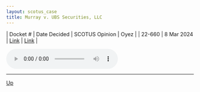 ```yaml
---
layout: scotus_case
title: Murray v. UBS Securities, LLC
---
```


| Docket # | Date Decided | SCOTUS Opinion | Oyez |
| 22-660 | 8 Mar 2024 | [Link](https://www.supremecourt.gov/opinions/23pdf/601us1r02_c07d.pdf) | [Link](https://www.oyez.org/cases/2023/22-660) |

<audio controls>
   <source src='./resources/22-660.mp3' type='audio/mpeg'>
</audio>

<object data='./resources/22-660.pdf' type='application/pdf'></object>

---

[Up](./README.md)